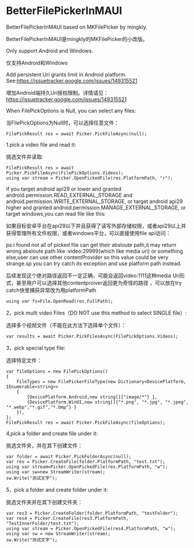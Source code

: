 # BetterFilePickerInMAUI
BetterFilePickerInMAUI based on MKFilePicker by mingkly.

BetterFilePickerInMAUI是mingkly的MKFilePicker的小改版。

Only support Android and Windows.

仅支持Android和Windows

Add persistent Uri grants limit in Android platform. See:https://issuetracker.google.com/issues/149315521

增加Android端持久Uri授权限制。详情请见：https://issuetracker.google.com/issues/149315521

When FilePickOptions is Null, you can select any files:

当FilePickOptions为Null时，可以选择任意文件：

	FilePickResult res = await Picker.PickFileAsync(null);

1.pick a video file and read it:

挑选文件并读取:

	FilePickResult res = await Picker.PickFileAsync(FilePickOptions.Videos);
	using var stream = Picker.OpenPickedFile(res.PlatformPath, "r");

if you target android api29 or lower and granted android.permission.READ_EXTERNAL_STORAGE and android.permission.WRITE_EXTERNAL_STORAGE,
or target android api29 higher and granted android.permission.MANAGE_EXTERNAL_STORAGE,
or target windows,you can read file like this:

如果目标安卓平台在api29以下并且获得了读写外部存储权限，或者api29以上并获得管理所有文件权限，或者windows平台，可以直接使用file api访问：

ps:i found not all of picked file can get their absloute path,it may return wrong absloute path like :video:29999(which like media uri) or something else,user can use other contentProvider so this value could be very strange.sp you can try catch its exception
and use platform path instead.

后续发现这个绝对路径返回不一定正确，可能会返回video:1111这种media Uri形式，甚至用户可以选择其他contentproiver返回更为奇怪的路径
，可以放在try catch快里捕获异常改为用platformPath
	
	using var fs=File.OpenRead(res.FullPath);

2，pick multi video Files（DO NOT use this method to select SINGLE file）:

选择多个视频文件（不能在此方法下选择单个文件）：

	var results = await Picker.PickFilesAsync(FilePickOptions.Videos);

3，pick special type file:

选择特定文件：

	var fileOptions = new FilePickOptions()
	{
		FileTypes = new FilePickerFileType(new Dictionary<DevicePlatform, IEnumerable<string>>
		{
			{DevicePlatform.Android,new string[]{"image/*"} },
			{DevicePlatform.WinUI,new string[]{"*.png", "*.jpg", "*.jpeg", "*.webp","*.gif","*.bmp"} }
		}),
	};
	FilePickResult res = await Picker.PickFileAsync(fileOptions);

  4,pick a folder and create file under it:

  挑选文件夹，并在其下创建文件：

	var folder = await Picker.PickFolderAsync(null);
	var res = Picker.CreateFile(folder.PlatformPath, "test.txt");
	using var stream=Picker.OpenPickedFile(res.PlatformPath, "w");
	using var sw=new StreamWriter(stream);
	sw.Write("测试文字");

  5，pick a folder and create folder under it:

  挑选文件夹并在其下创建文件夹：

	var res3 = Picker.CreateFolder(folder.PlatformPath, "testFolder");
	var res4 = Picker.CreateFile(res3.PlatformPath, "TestInnerFolder/test.txt");
	using var stream = Picker.OpenPickedFile(res4.PlatformPath, "w");
	using var sw = new StreamWriter(stream);
	sw.Write("测试文字");
 
